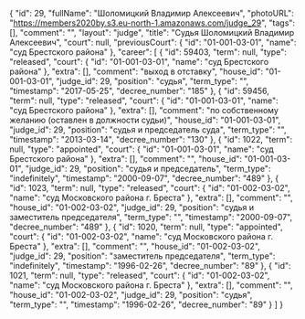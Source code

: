 {
    "id": 29,
    "fullName": "Шоломицкий Владимир Алексеевич",
    "photoURL": "https://members2020by.s3.eu-north-1.amazonaws.com/judge_29",
    "tags": [],
    "comment": "",
    "layout": "judge",
    "title": "Судья Шоломицкий Владимир Алексеевич",
    "court": null,
    "previousCourt": {
        "id": "01-001-03-01",
        "name": "суд Брестского района"
    },
    "career": [
        {
            "id": 59403,
            "term": null,
            "type": "released",
            "court": {
                "id": "01-001-03-01",
                "name": "суд Брестского района"
            },
            "extra": [],
            "comment": "выход в отставку",
            "house_id": "01-001-03-01",
            "judge_id": 29,
            "position": "судья",
            "term_type": "",
            "timestamp": "2017-05-25",
            "decree_number": "185"
        },
        {
            "id": 59456,
            "term": null,
            "type": "released",
            "court": {
                "id": "01-001-03-01",
                "name": "суд Брестского района"
            },
            "extra": [],
            "comment": "по собственному желанию (оставлен в должности судьи)",
            "house_id": "01-001-03-01",
            "judge_id": 29,
            "position": "судья и председатель суда",
            "term_type": "",
            "timestamp": "2013-03-14",
            "decree_number": "130"
        },
        {
            "id": 1022,
            "term": null,
            "type": "appointed",
            "court": {
                "id": "01-001-03-01",
                "name": "суд Брестского района"
            },
            "extra": [],
            "comment": "",
            "house_id": "01-001-03-01",
            "judge_id": 29,
            "position": "судья и председатель",
            "term_type": "indefinitely",
            "timestamp": "2000-09-07",
            "decree_number": "489"
        },
        {
            "id": 1023,
            "term": null,
            "type": "released",
            "court": {
                "id": "01-002-03-02",
                "name": "суд Московского района г. Бреста"
            },
            "extra": [],
            "comment": "",
            "house_id": "01-002-03-02",
            "judge_id": 29,
            "position": "судья и заместитель председателя",
            "term_type": "",
            "timestamp": "2000-09-07",
            "decree_number": "489"
        },
        {
            "id": 1020,
            "term": null,
            "type": "appointed",
            "court": {
                "id": "01-002-03-02",
                "name": "суд Московского района г. Бреста"
            },
            "extra": [],
            "comment": "",
            "house_id": "01-002-03-02",
            "judge_id": 29,
            "position": "заместитель председателя",
            "term_type": "indefinitely",
            "timestamp": "1996-02-26",
            "decree_number": "89"
        },
        {
            "id": 1021,
            "term": null,
            "type": "released",
            "court": {
                "id": "01-002-03-02",
                "name": "суд Московского района г. Бреста"
            },
            "extra": [],
            "comment": "",
            "house_id": "01-002-03-02",
            "judge_id": 29,
            "position": "судья",
            "term_type": "",
            "timestamp": "1996-02-26",
            "decree_number": "89"
        }
    ]
}